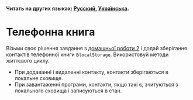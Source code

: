 **Читать на других языках: [Русский](README.md), [Українська](README.ua.md).**

# Телефонна книга

Візьми своє рішення завдання з
[домашньої роботи 2](../../homework-02/phonebook/) і додай зберігання контактів
телефонної книги в`localStorage`. Використовуй методи життєвого циклу.

- При додаванні і видаленні контакту, контакти зберігаються в локальне сховище.
- При завантаженні програми, контакти, якщо такі є, зчитуються з локального
  сховища і записуються в стан.
